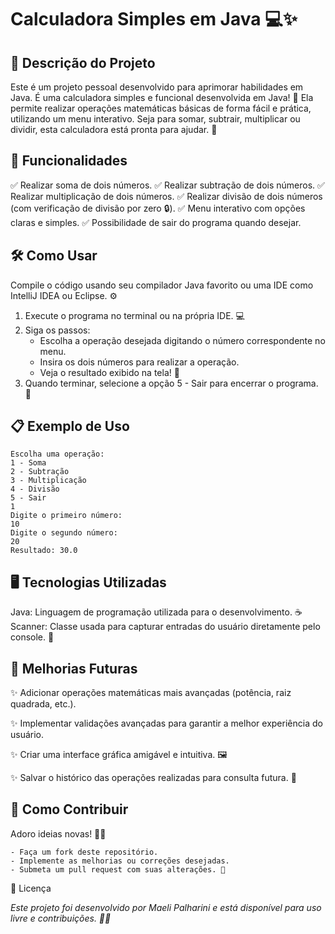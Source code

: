 # Calculadora Simples em Java 💻✨
## 📖 Descrição do Projeto
Este é um projeto pessoal desenvolvido para aprimorar habilidades em Java. É uma calculadora simples e funcional desenvolvida em Java! 
🚀 Ela permite realizar operações matemáticas básicas de forma fácil e prática,
utilizando um menu interativo. Seja para somar, subtrair, multiplicar ou dividir, 
esta calculadora está pronta para ajudar. 🧮

## 🎯 Funcionalidades
✅ Realizar soma de dois números.
✅ Realizar subtração de dois números.
✅ Realizar multiplicação de dois números.
✅ Realizar divisão de dois números (com verificação de divisão por zero 🔒).
✅ Menu interativo com opções claras e simples.
✅ Possibilidade de sair do programa quando desejar.

## 🛠️ Como Usar
Compile o código usando seu compilador Java favorito ou uma IDE como IntelliJ IDEA ou
Eclipse. ⚙️
1. Execute o programa no terminal ou na própria IDE. 💻
2. Siga os passos:
    - Escolha a operação desejada digitando o número correspondente no menu.
    - Insira os dois números para realizar a operação.
    - Veja o resultado exibido na tela! 🎉
3. Quando terminar, selecione a opção 5 - Sair para encerrar o programa. 👋

## 📋 Exemplo de Uso

    Escolha uma operação:
    1 - Soma
    2 - Subtração
    3 - Multiplicação
    4 - Divisão
    5 - Sair
    1
    Digite o primeiro número:
    10
    Digite o segundo número:
    20
    Resultado: 30.0

## 🖥️ Tecnologias Utilizadas
Java: Linguagem de programação utilizada para o desenvolvimento. ☕
Scanner: Classe usada para capturar entradas do usuário diretamente pelo console. 🎹

## 🌟 Melhorias Futuras
✨ Adicionar operações matemáticas mais avançadas (potência, raiz quadrada, etc.).

✨ Implementar validações avançadas para garantir a melhor experiência do usuário.

✨ Criar uma interface gráfica amigável e intuitiva. 🖼️

✨ Salvar o histórico das operações realizadas para consulta futura. 📂

## 🤝 Como Contribuir
Adoro ideias novas! 🧠💡

    - Faça um fork deste repositório.
    - Implemente as melhorias ou correções desejadas.
    - Submeta um pull request com suas alterações. 🚀
📝 Licença

*Este projeto foi desenvolvido 
por Maeli Palharini e está disponível para uso livre e contribuições. 💖✨*

